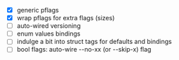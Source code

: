 * [x] generic pflags
* [x] wrap pflags for extra flags (sizes)
* [ ] auto-wired versioning
* [ ] enum values bindings
* [ ] indulge a bit into struct tags for defaults and bindings
* [ ] bool flags: auto-wire --no-xx (or --skip-x) flag
